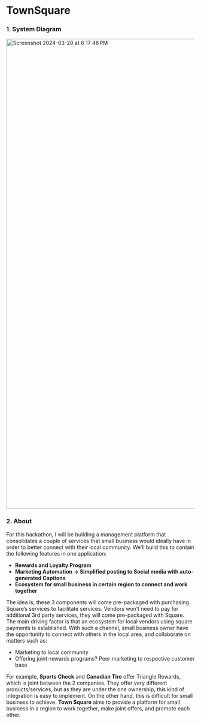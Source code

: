 # TownSquare
### 1. System Diagram
<img width="1253" alt="Screenshot 2024-03-20 at 6 17 48 PM" src="https://github.com/allan7yin/TownSquare/assets/66652405/8538f204-c5c0-427e-99aa-e6d70b8b2cfd">




### 2. About
For this hackathon, I will be building a management platform that consolidates a couple of services that small business would ideally have in order to better connect with their local community. We’ll build this to contain the following features in one application:

- **Rewards and Loyalty Program**
- **Marketing Automation → Simplified posting to Social media with auto-generated Captions**
- **Ecosystem for small business in certain region to connect and work together**

The idea is, these 3 components will come pre-packaged with purchasing Square’s services to facilitate services. Vendors won’t need to pay for additional 3rd party services, they will come pre-packaged with Square. The main driving factor is that an ecosystem for local vendors using square payments is established. With such a channel, small business owner have the opportunity to connect with others in the local area, and collaborate on matters such as:

- Marketing to local community
- Offering joint-rewards programs? Peer marketing to respective customer base

For example, **Sports Check** and **Canadian Tire** offer Triangle Rewards, which is joint between the 2 companies. They offer very different products/services, but as they are under the one ownership, this kind of integration is easy to implement. On the other hand, this is difficult for small business to achieve. **Town Square** aims to provide a platform for small business in a region to work together, make joint offers, and promote each other.
